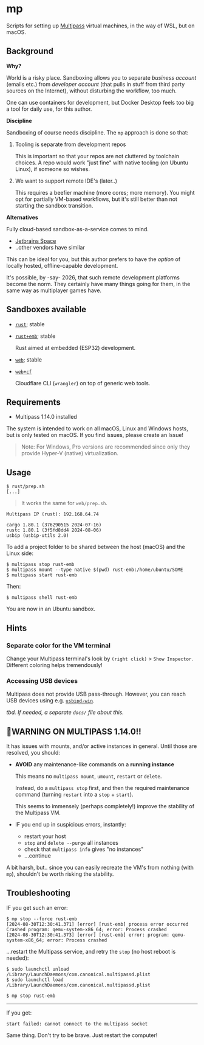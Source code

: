 # mp

Scripts for setting up [Multipass](https://multipass.run) virtual machines, in the way of WSL, but on macOS.

## Background

**Why?**

World is a risky place. Sandboxing allows you to separate *business account* (emails etc.) from *developer account* (that pulls in stuff from third party sources on the Internet), without disturbing the workflow, too much.

One can use containers for development, but Docker Desktop feels too big a tool for daily use, for this author.

**Discipline**

Sandboxing of course needs discipline. The `mp` approach is done so that:

1. Tooling is separate from development repos

   This is important so that your repos are not cluttered by toolchain choices. A repo would work "just fine" with native tooling (on Ubuntu Linux), if someone so wishes.

2. We want to support remote IDE's (later..)

   This requires a beefier machine (more cores; more memory). You might opt for partially VM-based workflows, but it's still better than not starting the sandbox transition.

**Alternatives**

Fully cloud-based sandbox-as-a-service comes to mind. 

- [Jetbrains Space](https://www.jetbrains.com/space/)
- ..other vendors have similar

This can be ideal for you, but this author prefers to have the *option* of locally hosted, offline-capable development.

It's possible, by -say- 2026, that such remote development platforms become the norm. They certainly have many things going for them, in the same way as multiplayer games have.


## Sandboxes available

- [`rust`](rust/README.md); stable
- [`rust+emb`](rust+emb/README.md); stable

	Rust aimed at embedded (ESP32) development.

- [`web`](web/README.md); stable
- [`web+cf`](web+cf/README.md)

	Cloudflare CLI (`wrangler`) on top of generic web tools.

## Requirements

- Multipass 1.14.0 installed

The system is intended to work on all macOS, Linux and Windows hosts, but is only tested on macOS. If you find issues, please create an Issue!

>Note: For Windows, Pro versions are recommended since only they provide Hyper-V (native) virtualization.

<!-- Developed with:
- macOS 15.0
- Multipass 1.14.1
-->

## Usage

```
$ rust/prep.sh
[...]
```

>It works the same for `web/prep.sh`.

```
Multipass IP (rust): 192.168.64.74

cargo 1.80.1 (376290515 2024-07-16)
rustc 1.80.1 (3f5fd8dd4 2024-08-06)
usbip (usbip-utils 2.0)

```

To add a project folder to be shared between the host (macOS) and the Linux side:

```
$ multipass stop rust-emb
$ multipass mount --type native $(pwd) rust-emb:/home/ubuntu/SOME
$ multipass start rust-emb
```

Then:

```
$ multipass shell rust-emb
```

You are now in an Ubuntu sandbox.

## Hints

### Separate color for the VM terminal

Change your Multipass terminal's look by `(right click)` > `Show Inspector`. Different coloring helps tremendously!

### Accessing USB devices

Multipass does not provide USB pass-through. However, you can reach USB devices using e.g. [`usbipd-win`](https://github.com/dorssel/usbipd-win).

*tbd. If needed, a separate `docs/` file about this.*


## 📛WARNING ON MULTIPASS 1.14.0!!

It has issues with mounts, and/or active instances in general. Until those are resolved, you should:

- **AVOID** any maintenance-like commands on a **running instance**

   This means no `multipass mount`, `umount`, `restart` or `delete`.
   
   Instead, do a `multipass stop` first, and then the required maintenance command (turning `restart` into a `stop` + `start`).
   
   This seems to immensely (perhaps completely!) improve the stability of the Multipass VM.
   
- IF you end up in suspicious errors, instantly:

	- restart your host
	- `stop` and `delete --purge` all instances
	- check that `multipass info` gives "no instances"
	- ...continue

A bit harsh, but.. since you can easily recreate the VM's from nothing (with `mp`), shouldn't be worth risking the stability. 

## Troubleshooting

IF you get such an error:

```
$ mp stop --force rust-emb
[2024-08-30T12:30:41.371] [error] [rust-emb] process error occurred Crashed program: qemu-system-x86_64; error: Process crashed
[2024-08-30T12:30:41.373] [error] [rust-emb] error: program: qemu-system-x86_64; error: Process crashed
```

...restart the Multipass service, and retry the `stop` (no host reboot is needed):

```
$ sudo launchctl unload /Library/LaunchDaemons/com.canonical.multipassd.plist
$ sudo launchctl load /Library/LaunchDaemons/com.canonical.multipassd.plist
```

```
$ mp stop rust-emb
```

---

If you get:

```
start failed: cannot connect to the multipass socket
```

Same thing. Don't try to be brave. Just restart the computer!


